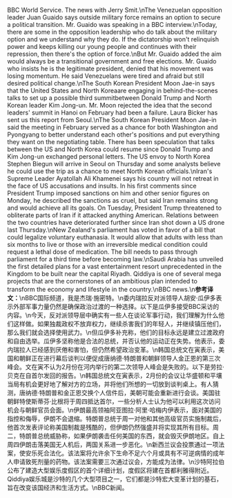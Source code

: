 BBC World Service. The news with Jerry Smit.\nThe Venezuelan opposition leader Juan Guaido says outside military force remains an option to secure a political transition. Mr. Guaido was speaking in a BBC interview.\nToday, there are some in the opposition leadership who do talk about the military option and we understand why they do. If the dictatorship won't relinquish power and keeps killing our young people and continues with their repression, then there's the option of force.\nBut Mr. Guaido added the aim would always be a transitional government and free elections. Mr. Guaido who insists he is the legitimate president, denied that his movement was losing momentum. He said Venezuelans were tired and afraid but still desired political change.\nThe South Korean President Moon Jae-in says that the United States and North Koreaare engaging in behind-the-scenes talks to set up a possible third summitbetween Donald Trump and North Korean leader Kim Jong-un. Mr. Moon rejected the idea that the second leaders' summit in Hanoi on February had been a failure. Laura Bicker has sent us this report from Seoul.\nThe South Korean President Moon Jae-in said the meeting in February served as a chance for both Washington and Pyongyang to better understand each other's positions and put everything they want on the negotiating table. There has been speculation that talks between the US and North Korea could resume since Donald Trump and Kim Jong-un exchanged personal letters. The US envoy to North Korea Stephen Biegun will arrive in Seoul on Thursday and some analysts believe he could use the trip as a chance to meet North Korean officials.\nIran's Supreme Leader Ayatollah Ali Khamenei says his country will not retreat in the face of US accusations and insults. In his first comments since President Trump imposed sanctions on him and other senior figures on Monday, he described the sanctions as cruel, but said Iran remains strong and would achieve all its goals. On Tuesday, President Trump threatened to obliterate parts of Iran if it attacked anything American. Relations between the two countries have deteriorated further since Iran shot down a US drone last Thursday.\nNew Zealand's parliament has voted in favor of a bill that could legalize voluntary euthanasia. It would allow that adults with less than six months to live or those with an irreversible medical condition could request a lethal dose of medication. The bill needs to pass through parliament for a third time before becoming law.\nSaudi Arabia has unveiled the first detailed plans for a vast entertainment resort unprecedented in the Kingdom to be built near the capital Riyadh. Qiddiya is one of several mega projects that are the cornerstones of an ambitious plan intended to transform the economy and lifestyle in the country.\nBBC news.\n**参考译文：**\nBBC国际频道，我是杰瑞·施密特。\n委内瑞拉反对派领导人胡安·瓜伊多表示外部军事力量仍然是确保政治过渡的一种选择。以下是瓜伊多接受BBC采访的内容。\n今天，反对派领导层中确实有一些人在谈论军事行动，我们理解为什么他们这样做。如果独裁政权不放弃权力，继续杀害我们的年轻人，并继续镇压他们，那么我们就会选择使用武力。\n但瓜伊多补充称，他们的目标永远是建立过渡政府和自由选举。瓜伊多坚称他是合法的总统，并否认他的运动正在失势。他表示，委内瑞拉人已经感到厌倦和害怕，但仍然希望政治变革。\n韩国总统文在寅表示，美国和朝鲜正在进行幕后谈判以便促成唐纳德·特朗普和朝鲜领导人金正恩的第三次峰会。文在寅不认为2月份在河内举行的第二次领导人峰会是失败的。以下是劳拉·贝克在自首尔发回的报告。\n韩国总统文在寅表示，2月份的会议让华盛顿和平壤当局有机会更好地了解对方的立场，并将他们所想的一切放到谈判桌上。有人猜测，唐纳德·特朗普和金正恩交换个人信件后，美朝可能会重新进行会谈。美国驻朝鲜特使斯蒂芬·比根将于周四抵达首尔，一些分析人士认为他可以利用这次访问机会与朝鲜官员会面。\n伊朗最高领袖阿亚图拉·阿里·哈梅内伊表示，面对美国的指控和侮辱，伊朗不会退缩。特朗普总统于周一对他和其他高级官员实施制裁后，他首次发表评论称美国制裁是残酷的，但伊朗仍然强盛并将实现其所有目标。周二，特朗普总统威胁称，如果伊朗袭击任何美国的东西，就会毁灭伊朗地区。自上周四伊朗击落美国无人机后，两国关系进一步恶化。\n新西兰议会投票通过一项法案，使安乐死合法化。该法案将允许余下生命不足六个月或具有不可逆病情的成年人申请致死剂量的药物。该法案需要三次通过议会，方能成为法律。\n沙特阿拉伯公布了建造大型娱乐度假区的首个详细计划，度假区将建在首都利雅得附近。Qiddiya娱乐城是沙特的几个大型项目之一，它们都是沙特宏大变革计划的基石，旨在改变该国经济和生活方式。\nBBC新闻。
        
